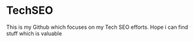 # TechSEO
This is my Github which focuses on my Tech SEO efforts. Hope i can find stuff which is valuable 
